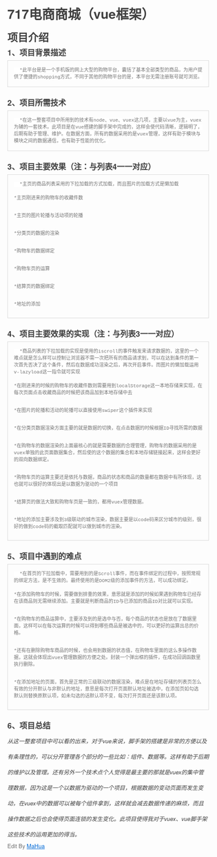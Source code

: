 <html lang="en"><head>
    <meta charset="UTF-8">
    <title></title>
<style id="system" type="text/css">h1,h2,h3,h4,h5,h6,p,blockquote {    margin: 0;    padding: 0;}body {    font-family: "Helvetica Neue", Helvetica, "Hiragino Sans GB", Arial, sans-serif;    font-size: 13px;    line-height: 18px;    color: #737373;    margin: 10px 13px 10px 13px;}a {    color: #0069d6;}a:hover {    color: #0050a3;    text-decoration: none;}a img {    border: none;}p {    margin-bottom: 9px;}h1,h2,h3,h4,h5,h6 {    color: #404040;    line-height: 36px;}h1 {    margin-bottom: 18px;    font-size: 30px;}h2 {    font-size: 24px;}h3 {    font-size: 18px;}h4 {    font-size: 16px;}h5 {    font-size: 14px;}h6 {    font-size: 13px;}hr {    margin: 0 0 19px;    border: 0;    border-bottom: 1px solid #ccc;}blockquote {    padding: 13px 13px 21px 15px;    margin-bottom: 18px;    font-family:georgia,serif;    font-style: italic;}blockquote:before {    content:"C";    font-size:40px;    margin-left:-10px;    font-family:georgia,serif;    color:#eee;}blockquote p {    font-size: 14px;    font-weight: 300;    line-height: 18px;    margin-bottom: 0;    font-style: italic;}code, pre {    font-family: Monaco, Andale Mono, Courier New, monospace;}code {    background-color: #fee9cc;    color: rgba(0, 0, 0, 0.75);    padding: 1px 3px;    font-size: 12px;    -webkit-border-radius: 3px;    -moz-border-radius: 3px;    border-radius: 3px;}pre {    display: block;    padding: 14px;    margin: 0 0 18px;    line-height: 16px;    font-size: 11px;    border: 1px solid #d9d9d9;    white-space: pre-wrap;    word-wrap: break-word;}pre code {    background-color: #fff;    color:#737373;    font-size: 11px;    padding: 0;}@media screen and (min-width: 768px) {    body {        width: 748px;        margin:10px auto;    }}</style><style id="custom" type="text/css"></style></head>
<body marginheight="0"><h1>717电商商城（vue框架）</h1>
<h2>项目介绍</h2>
<h3>1、项目背景描述</h3>
<pre><code>  *此平台是是一个手机版的网上大型的购物平台，囊括了基本全部类型的商品，为用户提供了便捷的shopping方式，不同于其他的购物平台的是，本平台无需注册账号就可浏览。</code></pre>
<h3>2、项目所需技术</h3>
<pre><code>  *在这一整套项目中所用到的技术有node、vue、vuex这几项，主要以vue为主，vuex为辅的一套技术。此项目是在vue搭建的脚手架中完成的，这样会使代码清晰，逻辑明了，后期有助于管理、维护。在数据方面，所有的数据采用的是vuex管理，这样有助于模块与模块之间的数据通信，也有助于性能的优化。</code></pre>
<h3>3、项目主要效果（注：与列表4一一对应）</h3>
<pre><code>  *主页的商品列表采用的下拉加载的方式加载，而且图片的加载方式是懒加载

  *主页刚进来的购物车的收藏件数

  *主页的图片轮播与活动项的轮播

  *分类页的数据的渲染

  *购物车的数据绑定

  *购物车页的运算

  *结算页的数据绑定

  *地址的添加</code></pre>
<h3>4、项目主要效果的实现（注：与列表3一一对应）</h3>
<pre><code>  *商品列表的下拉加载的实现是使用的iscroll的事件触发来请求数据的，这里的一个难点就是怎么样可以控制让浏览器不需一次把所有的商品请求到，可以在达到条件的第一次首先否决了这个条件，然后在数据成功渲染之后，再次开启事件。而图片的懒加载运用v-lazyload这一指令就可实现

  *在刚进来的时候的购物车的收藏件数则需要用到localStorage这一本地存储来实现，在每次页面点击收藏商品的时候把该商品加到本地存储中去

  *在图片的轮播和活动的轮播可以直接使用swiper这个插件来实现

  *在分类页数据渲染方面主要的就是数据的切换，在点击数据的时候根据ID寻找所需的数据

  *在购物车的数据渲染的上面最核心的就是需要数据的合理管理，购物车的数据采用的是vuex单独的此页面数据集合，然后使的这个数据的集合和本地存储链接起来，这样会更好的双向数据绑定。

  *购物车页的运算主要还是依托与数据，商品的状态和商品的数量都在数据中有所体现，这也就可以很好的体现出是以数据为驱动的一个项目

  *结算页的做法大致和购物车页是一致的，都用vuex管理数据。

  *地址的添加主要涉及到3级联动的城市渲染，数据主要是以code码来区分城市的级别，很好的做到code码的截取匹配就可以做到城市的渲染。</code></pre>
<h3>5、项目中遇到的难点</h3>
<pre><code>  *在首页的下拉加载中，需要用到的是Scroll事件，而在事件绑定的过程中，按照常规的绑定方法，是不生效的。最终使用的是DOM2级的添加事件的方法，可以成功绑定。

  *在添加购物车的时候，需要做到排重的效果，意思就是添加的时候如果遇到购物车已经存在该商品则无需继续添加。主要就是判断商品的ID与已添加的商品ID对比就可以实现。

  *在购物车的商品运算中，主要涉及到的是选中与否，每个商品的状态也是放在了数据里面，这样可以在每次运算的时候可以得到哪些商品是被选中的，可以更好的运算出总的价格。

  *还有在删除购物车商品的时候，也会用到数据的状态值，在购物车里面的这么多操作数据，这就会体现出vuex管理数据的方便之处。封装一个弹出框的插件，在成功回调函数里执行删除。

  *在添加地址的页面，首先是正常的三级联动的数据渲染，难点是在地址存储的列表页怎么有效的分开默认与非默认的地址，意思是每次打开页面默认地址被选中，在添加页如勾选默认则替换原默认项，如未勾选的话默认项不变，每次打开页面还是该默认项。</code></pre>
<h3>6、项目总结</h3>
<h6>从这一整套项目中可以看的出来，对于vue来说，脚手架的搭建是非常的方便以及有条理性的，可以分开管理各个部分的一些比如：组件、数据等。这样有助于后期的维护以及管理。还有另外一个技术点个人觉得是最主要的那就是vuex的集中管理数据，因为这是一个以数据为驱动的一个项目，根据数据的变动页面而发生变动，在vuex中的数据可以被每个组件拿到，这样就会减去数据传递的麻烦，而且操作数据之后也会使得页面连锁的发生变化。此项目使得我对于vuex、vue脚手架这些技术的运用更加的得当。</h6>
<p>Edit By <a href="http://mahua.jser.me">MaHua</a></p>
</body></html>